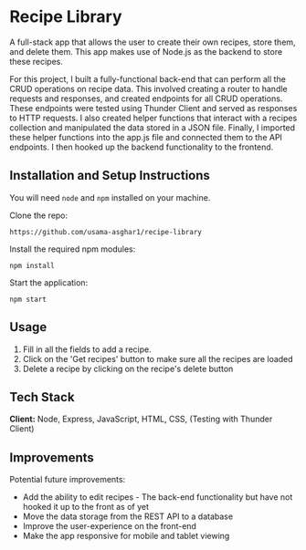 # Recipe Library

A full-stack app that allows the user to create their own recipes, store them, and delete them. This app makes use of Node.js as the backend to store these recipes.

For this project, I built a fully-functional back-end that can perform all the CRUD operations on recipe data. This involved creating a router to handle requests and responses, and created endpoints for all CRUD operations. These endpoints were tested using Thunder Client and served as responses to HTTP requests. I also created helper functions that interact with a recipes collection and manipulated the data stored in a JSON file. Finally, I imported these helper functions into the app.js file and connected them to the API endpoints. I then hooked up the backend functionality to the frontend.

## Installation and Setup Instructions

You will need `node` and `npm` installed on your machine.

Clone the repo:

`https://github.com/usama-asghar1/recipe-library`

Install the required npm modules:

`npm install`

Start the application:

`npm start`

## Usage

1. Fill in all the fields to add a recipe.
2. Click on the 'Get recipes' button to make sure all the recipes are loaded
3. Delete a recipe by clicking on the recipe's delete button

## Tech Stack

**Client:** Node, Express, JavaScript, HTML, CSS, (Testing with Thunder Client)

## Improvements

Potential future improvements:

- Add the ability to edit recipes - The back-end functionality but have not hooked it up to the front as of yet
- Move the data storage from the REST API to a database
- Improve the user-experience on the front-end
- Make the app responsive for mobile and tablet viewing

